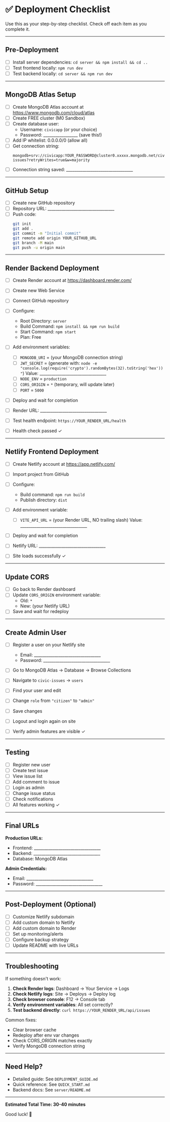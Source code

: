 # ✅ Deployment Checklist

Use this as your step-by-step checklist. Check off each item as you complete it.

---

## Pre-Deployment

- [ ] Install server dependencies: `cd server && npm install && cd ..`
- [ ] Test frontend locally: `npm run dev`
- [ ] Test backend locally: `cd server && npm run dev`

---

## MongoDB Atlas Setup

- [ ] Create MongoDB Atlas account at https://www.mongodb.com/cloud/atlas
- [ ] Create FREE cluster (M0 Sandbox)
- [ ] Create database user:
  - Username: `civicapp` (or your choice)
  - Password: _________________ (save this!)
- [ ] Add IP whitelist: 0.0.0.0/0 (allow all)
- [ ] Get connection string:
  ```
  mongodb+srv://civicapp:YOUR_PASSWORD@cluster0.xxxxx.mongodb.net/civic-issues?retryWrites=true&w=majority
  ```
- [ ] Connection string saved: _________________________________

---

## GitHub Setup

- [ ] Create new GitHub repository
- [ ] Repository URL: _________________________________
- [ ] Push code:
  ```bash
  git init
  git add .
  git commit -m "Initial commit"
  git remote add origin YOUR_GITHUB_URL
  git branch -M main
  git push -u origin main
  ```

---

## Render Backend Deployment

- [ ] Create Render account at https://dashboard.render.com/
- [ ] Create new Web Service
- [ ] Connect GitHub repository
- [ ] Configure:
  - Root Directory: `server`
  - Build Command: `npm install && npm run build`
  - Start Command: `npm start`
  - Plan: Free

- [ ] Add environment variables:
  - [ ] `MONGODB_URI` = (your MongoDB connection string)
  - [ ] `JWT_SECRET` = (generate with: `node -e "console.log(require('crypto').randomBytes(32).toString('hex'))"`)
        Value: _________________________________
  - [ ] `NODE_ENV` = `production`
  - [ ] `CORS_ORIGIN` = `*` (temporary, will update later)
  - [ ] `PORT` = `5000`

- [ ] Deploy and wait for completion
- [ ] Render URL: _________________________________
- [ ] Test health endpoint: `https://YOUR_RENDER_URL/health`
- [ ] Health check passed ✓

---

## Netlify Frontend Deployment

- [ ] Create Netlify account at https://app.netlify.com/
- [ ] Import project from GitHub
- [ ] Configure:
  - Build command: `npm run build`
  - Publish directory: `dist`

- [ ] Add environment variable:
  - [ ] `VITE_API_URL` = (your Render URL, NO trailing slash)
        Value: _________________________________

- [ ] Deploy and wait for completion
- [ ] Netlify URL: _________________________________
- [ ] Site loads successfully ✓

---

## Update CORS

- [ ] Go back to Render dashboard
- [ ] Update `CORS_ORIGIN` environment variable:
  - Old: `*`
  - New: (your Netlify URL)
- [ ] Save and wait for redeploy

---

## Create Admin User

- [ ] Register a user on your Netlify site
  - Email: _________________________________
  - Password: _________________________________

- [ ] Go to MongoDB Atlas → Database → Browse Collections
- [ ] Navigate to `civic-issues` → `users`
- [ ] Find your user and edit
- [ ] Change `role` from `"citizen"` to `"admin"`
- [ ] Save changes
- [ ] Logout and login again on site
- [ ] Verify admin features are visible ✓

---

## Testing

- [ ] Register new user
- [ ] Create test issue
- [ ] View issue list
- [ ] Add comment to issue
- [ ] Login as admin
- [ ] Change issue status
- [ ] Check notifications
- [ ] All features working ✓

---

## Final URLs

**Production URLs:**
- Frontend: _________________________________
- Backend: _________________________________
- Database: MongoDB Atlas

**Admin Credentials:**
- Email: _________________________________
- Password: _________________________________

---

## Post-Deployment (Optional)

- [ ] Customize Netlify subdomain
- [ ] Add custom domain to Netlify
- [ ] Add custom domain to Render
- [ ] Set up monitoring/alerts
- [ ] Configure backup strategy
- [ ] Update README with live URLs

---

## Troubleshooting

If something doesn't work:

1. **Check Render logs**: Dashboard → Your Service → Logs
2. **Check Netlify logs**: Site → Deploys → Deploy log
3. **Check browser console**: F12 → Console tab
4. **Verify environment variables**: All set correctly?
5. **Test backend directly**: `curl https://YOUR_RENDER_URL/api/issues`

Common fixes:
- Clear browser cache
- Redeploy after env var changes
- Check CORS_ORIGIN matches exactly
- Verify MongoDB connection string

---

## Need Help?

- Detailed guide: See `DEPLOYMENT_GUIDE.md`
- Quick reference: See `QUICK_START.md`
- Backend docs: See `server/README.md`

---

**Estimated Total Time: 30-40 minutes**

Good luck! 🚀
